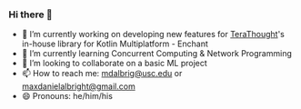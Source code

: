 ### Hi there 👋

- 🔭 I’m currently working on developing new features for [TeraThought](https://github.com/TeraThought)'s in-house library for Kotlin Multiplatform - Enchant 
- 🌱 I’m currently learning Concurrent Computing & Network Programming
- 👯 I’m looking to collaborate on a basic ML project
- 📫 How to reach me: mdalbrig@usc.edu or maxdanielalbright@gmail.com
- 😄 Pronouns: he/him/his

